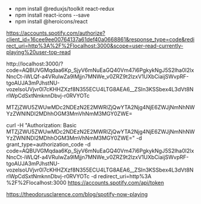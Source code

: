 - npm install @reduxjs/toolkit react-redux
- npm install react-icons --save
- npm install @heroicons/react

https://accounts.spotify.com/authorize?client_id=16cee9ee00764137a61def40a0668861&response_type=code&redirect_uri=http%3A%2F%2Flocalhost:3000&scope=user-read-currently-playing%20user-top-read

http://localhost:3000/?code=AQBUVGMqdaa6Kp_SjyV6mNuEaGQ40Vm47i6PgkykNgJ5S2lha0I2lxNncCt-iWLQf-a4VRuIwZa9lMjjn7MNWe_v0ZRZ9t2lzxV1UXbCiaijSWvpRF-tgoAUJA3mPJhstNU-vozelsoUVjvr0l7cKHHZXzf8N355ECU4LTG8AEA6\_\_ZSIn3KSSbex4L3dVt8NrlWpCdSxtNmknnDbvj-r0RVYOTc

MTZjZWU5ZWUwMDc2NDEzN2E2MWRlZjQwYTA2Njg4NjE6ZWJjNmNhNWYzZWNlNDI2MDhhOGM3MmVhNmM3MGY0ZWE=

curl -H "Authorization: Basic MTZjZWU5ZWUwMDc2NDEzN2E2MWRlZjQwYTA2Njg4NjE6ZWJjNmNhNWYzZWNlNDI2MDhhOGM3MmVhNmM3MGY0ZWE="
-d grant_type=authorization_code -d code=AQBUVGMqdaa6Kp_SjyV6mNuEaGQ40Vm47i6PgkykNgJ5S2lha0I2lxNncCt-iWLQf-a4VRuIwZa9lMjjn7MNWe_v0ZRZ9t2lzxV1UXbCiaijSWvpRF-tgoAUJA3mPJhstNU-vozelsoUVjvr0l7cKHHZXzf8N355ECU4LTG8AEA6\_\_ZSIn3KSSbex4L3dVt8NrlWpCdSxtNmknnDbvj-r0RVYOTc -d redirect_uri=http%3A
%2F%2Flocalhost:3000 https://accounts.spotify.com/api/token

https://theodorusclarence.com/blog/spotify-now-playing

